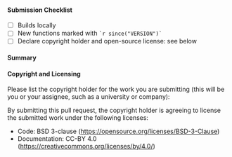 #### Submission Checklist

- [ ] Builds locally 
- [ ] New functions marked with `` `r since("VERSION")` ``
- [ ] Declare copyright holder and open-source license: see below

#### Summary

#### Copyright and Licensing

Please list the copyright holder for the work you are submitting (this will be you or your assignee, such as a university or company):



By submitting this pull request, the copyright holder is agreeing to license the submitted work under the following licenses:
- Code: BSD 3-clause (https://opensource.org/licenses/BSD-3-Clause)
- Documentation: CC-BY 4.0 (https://creativecommons.org/licenses/by/4.0/)

